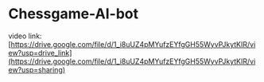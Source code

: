 # Chessgame-AI-bot

video link: [https://drive.google.com/file/d/1_i8uUZ4pMYufzEYfgGH55WyvPJkytKIR/view?usp=drive_link](https://drive.google.com/file/d/1_i8uUZ4pMYufzEYfgGH55WyvPJkytKIR/view?usp=sharing)
